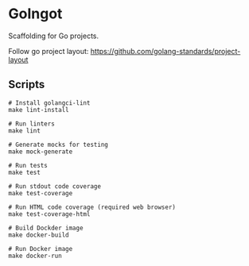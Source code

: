GoIngot
==

Scaffolding for Go projects.

Follow go project layout: https://github.com/golang-standards/project-layout

Scripts
--

```shell script
# Install golangci-lint
make lint-install

# Run linters
make lint 

# Generate mocks for testing
make mock-generate

# Run tests
make test

# Run stdout code coverage
make test-coverage

# Run HTML code coverage (required web browser)
make test-coverage-html

# Build Dockder image
make docker-build

# Run Docker image
make docker-run
```